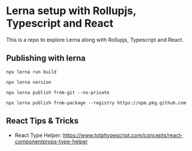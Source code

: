 # Lerna setup with Rollupjs, Typescript and React

This is a repo to explore Lerna along with Rollupjs, Typescript and React.

## Publishing with lerna

`npx lerna run build`

`npx lerna version`

`npx lerna publish from-git --no-private`

`npx lerna publish from-package --registry https://npm.pkg.github.com`

## React Tips & Tricks

- React Type Helper: https://www.totaltypescript.com/concepts/react-componentprops-type-helper
